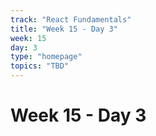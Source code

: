```yaml
---
track: "React Fundamentals"
title: "Week 15 - Day 3"
week: 15
day: 3
type: "homepage"
topics: "TBD"
---
```



# Week 15 - Day 3

